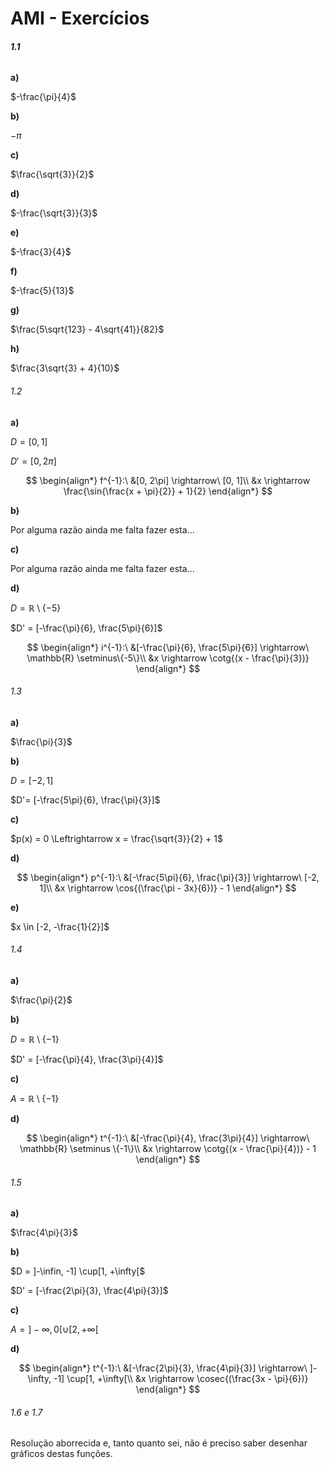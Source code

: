 # AMI - Exercícios

###### **1.1**

**a)**

$-\frac{\pi}{4}$

**b)**

$-\pi$

**c)**

$\frac{\sqrt{3}}{2}$

**d)**

$-\frac{\sqrt{3}}{3}$

**e)**

$-\frac{3}{4}$

**f)**

$-\frac{5}{13}$

**g)**

$\frac{5\sqrt{123} - 4\sqrt{41}}{82}$

**h)**

$\frac{3\sqrt{3} + 4}{10}$

###### 1.2

**a)**

$D = [0, 1]$

$D' = [0, 2\pi]$

$$
\begin{align*}
f^{-1}:\ &[0, 2\pi] \rightarrow\ [0, 1]\\
&x \rightarrow \frac{\sin{\frac{x + \pi}{2}} + 1}{2}
\end{align*}
$$

**b)**

Por alguma razão ainda me falta fazer esta...

**c)**

Por alguma razão ainda me falta fazer esta...

**d)**

$D = \mathbb{R} \setminus\{-5\}$

$D' = [-\frac{\pi}{6}, \frac{5\pi}{6}]$

$$
\begin{align*}
i^{-1}:\ &[-\frac{\pi}{6}, \frac{5\pi}{6}] \rightarrow\ \mathbb{R} \setminus\{-5\}\\
&x \rightarrow \cotg{(x - \frac{\pi}{3})}
\end{align*}
$$

###### 1.3

**a)**

$\frac{\pi}{3}$

**b)**

$D = [-2, 1]$

$D'= [-\frac{5\pi}{6}, \frac{\pi}{3}]$

**c)**

$p(x) = 0 \Leftrightarrow x = \frac{\sqrt{3}}{2} + 1$

**d)**

$$
\begin{align*}
p^{-1}:\ &[-\frac{5\pi}{6}, \frac{\pi}{3}] \rightarrow\ [-2, 1]\\
&x \rightarrow \cos{(\frac{\pi - 3x}{6})} - 1
\end{align*}
$$

**e)**

$x \in [-2, -\frac{1}{2}]$

###### 1.4

**a)**

$\frac{\pi}{2}$

**b)**

$D =\mathbb{R} \setminus \{-1\}$

$D' = [-\frac{\pi}{4}, \frac{3\pi}{4}]$

**c)**

$A =\mathbb{R} \setminus \{-1\}$

**d)**

$$
\begin{align*}
t^{-1}:\ &[-\frac{\pi}{4}, \frac{3\pi}{4}] \rightarrow\ \mathbb{R} \setminus \{-1\}\\
&x \rightarrow \cotg{(x - \frac{\pi}{4})} - 1
\end{align*}
$$

###### 1.5

**a)**

$\frac{4\pi}{3}$

**b)**

$D = ]-\infin, -1] \cup[1, +\infty[$

$D' = [-\frac{2\pi}{3}, \frac{4\pi}{3}]$

**c)**

$A = ]-\infty, 0[ \cup [2, +\infty[$

**d)**

$$
\begin{align*}
t^{-1}:\ &[-\frac{2\pi}{3}, \frac{4\pi}{3}] \rightarrow\ ]-\infty, -1] \cup[1, +\infty[\\
&x \rightarrow \cosec{(\frac{3x - \pi}{6})}
\end{align*}
$$

###### 1.6 e 1.7

Resolução aborrecida e, tanto quanto sei, não é preciso saber desenhar gráficos destas funções.
